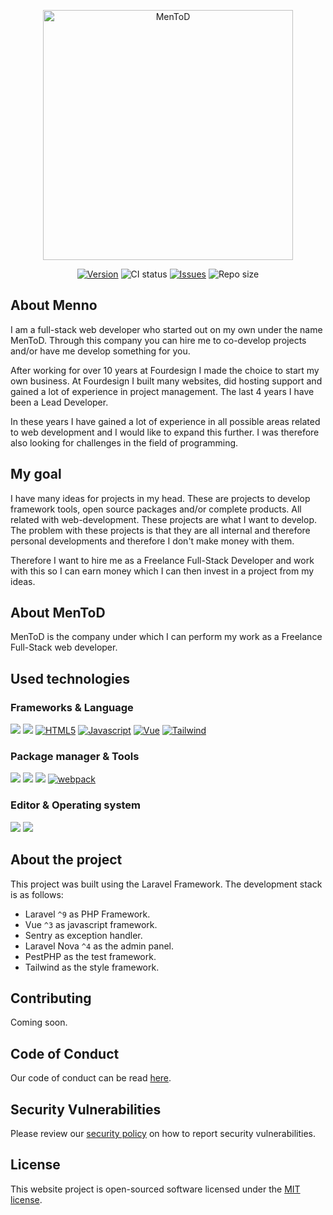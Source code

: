 <p align="center"><a href="https://laravel.com" target="_blank"><img src="https://i.postimg.cc/nhCJBw2D/Logo-Men-To-D-regular-2x.png" width="400" alt="MenToD"></a></p>

<p align="center">
<a href="https://github.com/MenToD-development/website-mentod/releases"><img src="https://img.shields.io/github/v/release/MenToD-development/website-mentod" alt="Version" /></a>
<img src="https://img.shields.io/github/workflow/status/MenToD-development/website-mentod/Laravel/main" alt="CI status" />
<a href="https://https://github.com/MenToD-development/website-mentod/issues"><img src="https://img.shields.io/github/issues-raw/MenToD-Development/website-mentod" alt="Issues" /></a>
<img src="https://img.shields.io/github/repo-size/MenToD-Development/website-mentod" alt="Repo size" />
</p>

## About Menno

I am a full-stack web developer who started out on my own under the name MenToD. Through this company you can hire me to co-develop projects and/or have me develop something for you.

After working for over 10 years at Fourdesign I made the choice to start my own business. At Fourdesign I built many websites, did hosting support and gained a lot of experience in project management. The last 4 years I have been a Lead Developer.

In these years I have gained a lot of experience in all possible areas related to web development and I would like to expand this further. I was therefore also looking for challenges in the field of programming.

## My goal

I have many ideas for projects in my head. These are projects to develop framework tools, open source packages and/or complete products. All related with web-development. These projects are what I want to develop. The problem with these projects is that they are all internal and therefore personal developments and therefore I don't make money with them.

Therefore I want to hire me as a Freelance Full-Stack Developer and work with this so I can earn money which I can then invest in a project from my ideas.

## About MenToD

MenToD is the company under which I can perform my work as a Freelance Full-Stack web developer.

## Used technologies

### Frameworks & Language
<a href="https://www.php.net/" target="_blank"><img src="https://img.shields.io/badge/PHP-777BB4?style=for-the-badge&logo=php&logoColor=white" /></a>
<a href="https://laravel.com" target="_blank"><img src="https://img.shields.io/badge/Laravel-FF2D20?style=for-the-badge&logo=laravel&logoColor=white" /></a>
<a href="https://html.com" target="_blank"><img src="https://img.shields.io/badge/HTML5-E34F26?style=for-the-badge&logo=html5&logoColor=white" alt="HTML5" /></a>
<a href="https://www.javascript.com/" target="_blank"><img src="https://img.shields.io/badge/JavaScript-323330?style=for-the-badge&logo=javascript&logoColor=F7DF1E" alt="Javascript" /></a>
<a href="https://vuejs.org/" target="_blank"><img src="https://img.shields.io/badge/Vue.js-35495E?style=for-the-badge&logo=vuedotjs&logoColor=4FC08D" alt="Vue" /></a>
<a href="https://tailwindcss.com/" target="_blank"><img src="https://img.shields.io/badge/Tailwind_CSS-38B2AC?style=for-the-badge&logo=tailwind-css&logoColor=white" alt="Tailwind" /></a>
### Package manager & Tools 
<a href="https://www.npmjs.com/" target="_blank"><img src="https://img.shields.io/badge/npm-CB3837?style=for-the-badge&logo=npm&logoColor=white" /></a>
<a href="https://getcomposer.org/" target="_blank"><img src="https://img.shields.io/badge/Composer-885630?style=for-the-badge&logo=Composer&logoColor=white" /></a>
<a href="https://www.github.com/" target="_blank"><img src="https://img.shields.io/badge/GitHub-100000?style=for-the-badge&logo=github&logoColor=white" /></a>
<a href="https://webpack.js.org/" target="_blank"><img src="	https://img.shields.io/badge/Webpack-8DD6F9?style=for-the-badge&logo=Webpack&logoColor=white" alt="webpack" /></a>
### Editor & Operating system 
<a href="https://www.jetbrains.com/phpstorm/" target="_blank"><img src="https://img.shields.io/badge/-PHPStorm-181717?style=for-the-badge&logo=phpstorm&logoColor=white" /></a>
<a href="https://www.apple.com/" target="_blank"><img src="https://img.shields.io/badge/mac%20os-000000?style=for-the-badge&logo=apple&logoColor=white" /></a>

## About the project
This project was built using the Laravel Framework. The development stack is as follows:

- Laravel `^9` as PHP Framework.
- Vue `^3` as javascript framework.
- Sentry as exception handler.
- Laravel Nova `^4` as the admin panel.
- PestPHP as the test framework.
- Tailwind as the style framework.

## Contributing

Coming soon.

## Code of Conduct

Our code of conduct can be read [here](https://www.ruby-lang.org/en/conduct/#:~:text=Participants%20must%20ensure%20that%20their,harassment%20will%20not%20be%20tolerated.).

## Security Vulnerabilities

Please review our [security policy](https://github.com/MenToD-development/website-mentod/security/policy) on how to report security vulnerabilities.

## License

This website project is open-sourced software licensed under the [MIT license](https://opensource.org/licenses/MIT).
